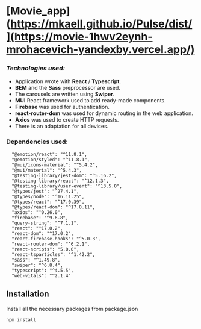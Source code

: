 # [Movie_app](https://mkaell.github.io/Pulse/dist/](https://movie-1hwv2eynh-mrohacevich-yandexby.vercel.app/)

### _Technologies used:_ 
- Application wrote with **React** / **Typescript**.
- **BEM** and the **Sass** preprocessor are used.
- The carousels are written using **Swiper**.
- **MUI** React framework used to add ready-made components.
- **Firebase** was used for authentication.
- **react-router-dom** was used for dynamic routing in the web application.
- **Axios** was used to create HTTP requests.
-  There is an adaptation for all devices.

### Dependencies used:
```
  "@emotion/react": "^11.8.1",
  "@emotion/styled": "^11.8.1",
  "@mui/icons-material": "^5.4.2",
  "@mui/material": "^5.4.3",
  "@testing-library/jest-dom": "^5.16.2",
  "@testing-library/react": "^12.1.3",
  "@testing-library/user-event": "^13.5.0",
  "@types/jest": "^27.4.1",
  "@types/node": "^16.11.25",
  "@types/react": "^17.0.39",
  "@types/react-dom": "^17.0.11",
  "axios": "^0.26.0",
  "firebase": "^9.6.8",
  "query-string": "^7.1.1",
  "react": "^17.0.2",
  "react-dom": "^17.0.2",
  "react-firebase-hooks": "^5.0.3",
  "react-router-dom": "^6.2.1",
  "react-scripts": "5.0.0",
  "react-tsparticles": "^1.42.2",
  "sass": "^1.49.8",
  "swiper": "^6.8.4",
  "typescript": "^4.5.5",
  "web-vitals": "^2.1.4"
```

## Installation

Install all the necessary packages from package.json

```bash
npm install
```
